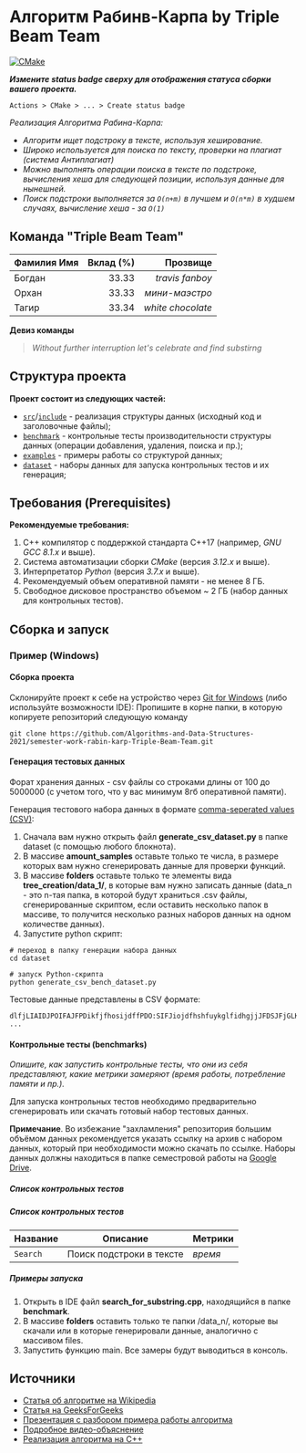 # Алгоритм Рабинв-Карпа by Triple Beam Team

[![CMake](https://github.com/Algorithms-and-Data-Structures-2021/semester-work-template/actions/workflows/cmake.yml/badge.svg)](https://github.com/Algorithms-and-Data-Structures-2021/semester-work-rabin-karp-Triple-Beam-Team/actions/workflows/cmake.yml)

**_Измените status badge сверху для отображения статуса сборки вашего проекта._**

`Actions > CMake > ... > Create status badge`

_Реализация Алгоритма Рабина-Карпа:_

- _Алгоритм ищет подстроку в тексте, используя хеширование._
- _Широко используется для поиска по тексту, проверки на плагиат (система Антиплагиат)_
- _Можно выполнять операции поиска в тексте по подстроке, вычисления хеша для следующей позиции, используя данные для нынешней._
- _Поиск подстроки выполняется за `O(n+m)` в лучшем и `O(n*m)` в худшем случаях, вычисление хеша - за `O(1)`_

## Команда "Triple Beam Team"

| Фамилия Имя   | Вклад (%) | Прозвище              |
| :---          |   ---:    |  ---:                 |
| Богдан        | 33.33     |  _travis fanboy_      |
| Орхан         | 33.33     |  _мини-маэстро_       |
| Тагир         | 33.34     |  _white chocolate_    |

**Девиз команды**
> _Without further interruption let's celebrate and find substirng_

## Структура проекта

**Проект состоит из следующих частей:**

- [`src`](src)/[`include`](include) - реализация структуры данных (исходный код и заголовочные файлы);
- [`benchmark`](benchmark) - контрольные тесты производительности структуры данных (операции добавления, удаления,
  поиска и пр.);
- [`examples`](examples) - примеры работы со структурой данных;
- [`dataset`](dataset) - наборы данных для запуска контрольных тестов и их генерация;

## Требования (Prerequisites)

**Рекомендуемые требования:**

1. С++ компилятор c поддержкой стандарта C++17 (например, _GNU GCC 8.1.x_ и выше).
2. Система автоматизации сборки _CMake_ (версия _3.12.x_ и выше).
3. Интерпретатор _Python_ (версия _3.7.x_ и выше).
4. Рекомендуемый объем оперативной памяти - не менее 8 ГБ.
5. Свободное дисковое пространство объемом ~ 2 ГБ (набор данных для контрольных тестов).

## Сборка и запуск

### Пример (Windows)

#### Сборка проекта

Склонируйте проект к себе на устройство через [Git for Windows](https://gitforwindows.org/) (либо используйте
возможности IDE):
Пропишите в корне папки, в которую копируете репозиторий следующую команду

```shell
git clone https://github.com/Algorithms-and-Data-Structures-2021/semester-work-rabin-karp-Triple-Beam-Team.git
```

#### Генерация тестовых данных

Форат хранения данных - csv файлы со строками длины от 100 до 5000000 (с учетом того, что у вас минимум 8гб оперативной памяти).

Генерация тестового набора данных в
формате [comma-seperated values (CSV)](https://en.wikipedia.org/wiki/Comma-separated_values):

1. Сначала вам нужно открыть файл **generate_csv_dataset.py** в папке dataset (с помощью любого блокнота).
2. В массиве **amount_samples** оставьте только те числа, в размере которых вам нужно сгенерировать данные для проверки функций.
3. В массиве **folders** оставьте только те элементы вида **tree_creation/data_1/**, в которые вам нужно записать данные (data_n - это n-тая папка, в которой будут храниться .csv файлы, сгенерированные скриптом, если оставить несколько папок в массиве, то получится несколько разных наборов данных на одном количестве данных).
4. Запустите python скрипт:
```shell
# переход в папку генерации набора данных
cd dataset

# запуск Python-скрипта
python generate_csv_bench_dataset.py
```

Тестовые данные представлены в CSV формате:

```csv
dlfjLIAIDJPOIFAJFPDikfjfhosijdffPDO:SIFJiojdfhshfuykglfidhgjjJFDSJFjGLKSHFGJKLHLlfgnjlgkfdjglfdgmfdmgmfdgnn
...
```

#### Контрольные тесты (benchmarks)

_Опишите, как запустить контрольные тесты, что они из себя представляют, какие метрики замеряют (время работы,
потребление памяти и пр.)._

Для запуска контрольных тестов необходимо предварительно сгенерировать или скачать готовый набор тестовых данных.

**Примечание**. Во избежание "захламления" репозитория большим объёмом данных рекомендуется указать ссылку на архив с
набором данных, который при необходимости можно скачать по ссылке. Наборы данных должны находиться в папке семестровой
работы на [Google Drive](https://drive.google.com/drive/folders/17-qridbMXFnz3E-6UjOj0WD1H0jWtpz3?usp=sharing).

##### Список контрольных тестов

##### Список контрольных тестов

| Название                  | Описание                                | Метрики         |
| :---                      | ---                                     | :---            |
| `Search`                  | Поиск подстроки в тексте                | _время_         |

##### Примеры запуска

1. Открыть в IDE файл **search_for_substring.cpp**, находящийся в папке **benchmark**.
2. В массиве **folders** оставить только те папки /data_n/, которые вы скачали или в которые генерировали данные, аналогично с массивом files.
3. Запустить функцию main. Все замеры будут выводиться в консоль.

## Источники

- [Статья об алгоритме на Wikipedia](https://en.wikipedia.org/wiki/Rabin%E2%80%93Karp_algorithm)
- [Статья на GeeksForGeeks](https://www.geeksforgeeks.org/rabin-karp-algorithm-for-pattern-searching/)
- [Презентация с разбором примера работы алгоритма](https://www.slideshare.net/SohailAhmed255/rabin-karp-algorithm)
- [Подробное видео-объяснение](https://www.youtube.com/watch?v=qQ8vS2btsxI&ab_channel=AbdulBari)
- [Реализация алгоритма на С++](https://github.com/ashishmh/algorithms/blob/master/Rabin-karp.cpp)
